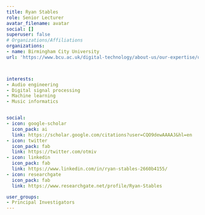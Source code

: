 ```yaml
---
title: Ryan Stables
role: Senior Lecturer
avatar_filename: avatar
social: []
superuser: false
# Organizations/Affiliations
organizations:
- name: Birmingham City University
url: 'https://www.bcu.ac.uk/digital-technology/about-us/our-expertise/our-staff/ryan-stables'



interests:
- Audio engineering
- Digital signal processing
- Machine learning
- Music informatics


social:
- icon: google-scholar
  icon_pack: ai
  link: https://scholar.google.com/citations?user=CQO9dewAAAAJ&hl=en
- icon: twitter
  icon_pack: fab
  link: https://twitter.com/otmiv
- icon: linkedin
  icon_pack: fab
  link: https://www.linkedin.com/in/ryan-stables-2660b4155/
- icon: researchgate
  icon_pack: fab
  link: https://www.researchgate.net/profile/Ryan-Stables

user_groups:
- Principal Investigators
---
```

